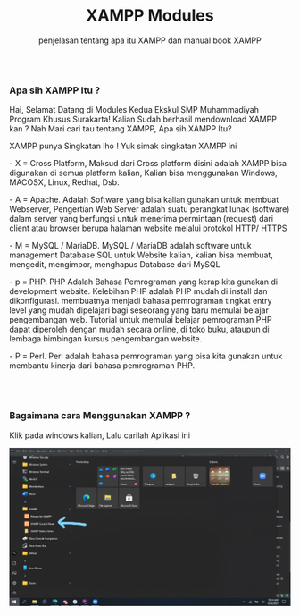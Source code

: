 <h1 align="center">XAMPP Modules</h1>
<p align="center">penjelasan tentang apa itu XAMPP dan manual book XAMPP</p>
<br><br>
<h3 align="left">Apa sih XAMPP Itu ?</h3>
<p>Hai, Selamat Datang di Modules Kedua Ekskul SMP Muhammadiyah Program Khusus Surakarta! Kalian Sudah berhasil mendownload XAMPP kan ? Nah Mari cari tau tentang XAMPP, Apa sih XAMPP Itu?</p>
<p>XAMPP punya Singkatan lho ! Yuk simak singkatan XAMPP ini</p>
<p>- X = Cross Platform, Maksud dari Cross platform disini adalah XAMPP bisa digunakan di semua platform kalian, Kalian bisa menggunakan Windows, MACOSX, Linux, Redhat, Dsb.</p>
<p>- A = Apache. Adalah Software yang bisa kalian gunakan untuk membuat Webserver, Pengertian Web Server adalah suatu perangkat lunak (software) dalam server yang berfungsi untuk menerima permintaan (request) dari client atau browser berupa halaman website melalui protokol HTTP/ HTTPS</p>
<p>- M = MySQL / MariaDB. MySQL / MariaDB adalah software untuk management Database SQL untuk Website kalian, kalian bisa membuat, mengedit, mengimpor, menghapus Database dari MySQL</p>
<P>- p = PHP. PHP Adalah Bahasa Pemrograman yang kerap kita gunakan di development website. Kelebihan PHP adalah PHP mudah di install dan dikonfigurasi. membuatnya menjadi bahasa pemrograman tingkat entry level yang mudah dipelajari bagi seseorang yang baru memulai belajar pengembangan web. Tutorial untuk memulai belajar pemrograman PHP dapat diperoleh dengan mudah secara online, di toko buku, ataupun di lembaga bimbingan kursus pengembangan website.</P>
<p>- P = Perl. Perl adalah bahasa pemrograman yang bisa kita gunakan untuk membantu kinerja dari bahasa pemrograman PHP. </p>
<br><br>
<h3 align="left">Bagaimana cara Menggunakan XAMPP ?</h3>
<p>Klik pada windows kalian, Lalu carilah Aplikasi ini</p>
<img src="img/xampp-2.jpg">